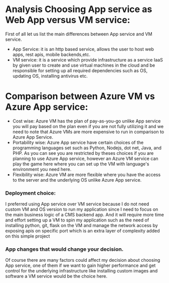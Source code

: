 # Analysis Choosing App service as Web App versus VM service:
First of all let us list the main differences between App service and VM service.

- App Service: it is an http based service, allows the user to host web apps, rest apis, mobile backends,etc.
- VM service: it is a service which provide infrastructure as a service IaaS by given user to create and use virtual machines in the cloud and be responsible for setting up all required dependencies such as OS, updating OS, installing antivirus etc.

# Comparison between Azure VM vs Azure App service:
- Cost wise: Azure VM has the plan of pay-as-you-go unlike App service you will pay based on the plan even if you are not fully utilizing it and we need to note that Azure VMs are more expensive to run in comparison to Azure App Service.
- Portability wise: Azure App service have certain choices of the programming languages set such as Python, Nodejs, dot net, Java, and PHP. As you can see you are restricted by theses choices if you are planning to use Azure App service, however an Azure VM service can play the game here where you can set up the VM with language's environment you need here.
- Flexibility wise: Azure VM are more flexible where you have the access to the server and the underlying OS unlike Azure App service.
### Deployment choice:
I preferred using App service over VM service because I do not need custom VM and OS version to run my application since I need to focus on the main business logic of a CMS backend app. And it will require more time and effort setting up a VM to spin my application such as the need of installing python, git, flask on the VM and manage the network access by exposing apis on specific port which is an extra layer of complexity added on this simple project

### App changes that would change your decision.
Of course there are many factors could affect my decision about choosing App service, one of them if we want to gain higher performance and get control for the underlying infrastructure like installing custom images and software a VM service would be the choice here.